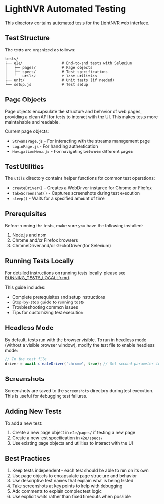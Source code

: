 # LightNVR Automated Testing

This directory contains automated tests for the LightNVR web interface.

## Test Structure

The tests are organized as follows:

```
tests/
├── e2e/                  # End-to-end tests with Selenium
│   ├── pages/            # Page objects
│   ├── specs/            # Test specifications
│   └── utils/            # Test utilities
├── unit/                 # Unit tests (if needed)
└── setup.js              # Test setup
```

## Page Objects

Page objects encapsulate the structure and behavior of web pages, providing a clean API for tests to interact with the UI. This makes tests more maintainable and readable.

Current page objects:
- `StreamsPage.js` - For interacting with the streams management page
- `LoginPage.js` - For handling authentication
- `NavigationMenu.js` - For navigating between different pages

## Test Utilities

The `utils` directory contains helper functions for common test operations:
- `createDriver()` - Creates a WebDriver instance for Chrome or Firefox
- `takeScreenshot()` - Captures screenshots during test execution
- `sleep()` - Waits for a specified amount of time

## Prerequisites

Before running the tests, make sure you have the following installed:

1. Node.js and npm
2. Chrome and/or Firefox browsers
3. ChromeDriver and/or GeckoDriver (for Selenium)

## Running Tests Locally

For detailed instructions on running tests locally, please see [RUNNING_TESTS_LOCALLY.md](./RUNNING_TESTS_LOCALLY.md).

This guide includes:
- Complete prerequisites and setup instructions
- Step-by-step guide to running tests
- Troubleshooting common issues
- Tips for customizing test execution

## Headless Mode

By default, tests run with the browser visible. To run in headless mode (without a visible browser window), modify the test file to enable headless mode:

```javascript
// In the test file
driver = await createDriver('chrome', true); // Set second parameter to true for headless mode
```

## Screenshots

Screenshots are saved to the `screenshots` directory during test execution. This is useful for debugging test failures.

## Adding New Tests

To add a new test:

1. Create a new page object in `e2e/pages/` if testing a new page
2. Create a new test specification in `e2e/specs/`
3. Use existing page objects and utilities to interact with the UI

## Best Practices

1. Keep tests independent - each test should be able to run on its own
2. Use page objects to encapsulate page structure and behavior
3. Use descriptive test names that explain what is being tested
4. Take screenshots at key points to help with debugging
5. Add comments to explain complex test logic
6. Use explicit waits rather than fixed timeouts when possible
